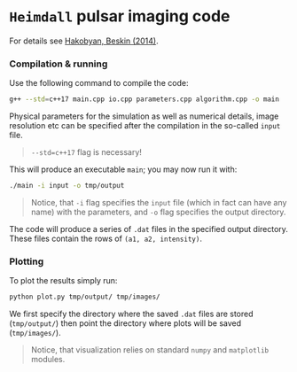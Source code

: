 # `Heimdall` pulsar imaging code

For details see [Hakobyan, Beskin (2014)](https://arxiv.org/pdf/1410.4581.pdf).

### Compilation & running
Use the following command to compile the code:
```bash
g++ --std=c++17 main.cpp io.cpp parameters.cpp algorithm.cpp -o main
```

Physical parameters for the simulation as well as numerical details, image resolution etc can be specified after the compilation in the so-called `input` file.

> `--std=c++17` flag is necessary!

This will produce an executable `main`; you may now run it with: 
```bash
./main -i input -o tmp/output
```

> Notice, that `-i` flag specifies the `input` file (which in fact can have any name) with the parameters, and `-o` flag specifies the output directory. 

The code will produce a series of `.dat` files in the specified output directory. These files contain the rows of `(a1, a2, intensity)`.

### Plotting
To plot the results simply run:
```bash
python plot.py tmp/output/ tmp/images/
```

We first specify the directory where the saved `.dat` files are stored (`tmp/output/`) then point the directory where plots will be saved (`tmp/images/`).

> Notice, that visualization relies on standard `numpy` and `matplotlib` modules.
